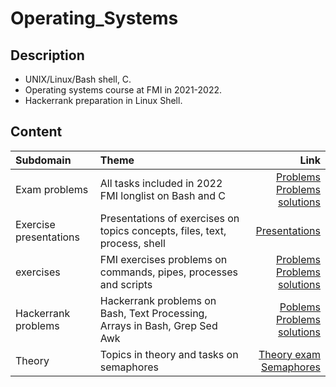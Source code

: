 # Operating_Systems

## Description
- UNIX/Linux/Bash shell, C.
- Operating systems course at FMI in 2021-2022.
- Hackerrank preparation in Linux Shell.

## Content
<div align="center">

Subdomain|Theme|Link
:-|:-|-:
Exam problems|All tasks included in 2022 FMI longlist on Bash and C|[Problems]()<br>[Problems solutions]()
Exercise presentations|Presentations of exercises on topics concepts, files, text, process, shell|[Presentations]()
exercises|FMI exercises problems on commands, pipes, processes and scripts|[Problems](https://github.com/avelin/fmi-os/tree/master/exercises)<br>[Problems solutions](https://github.com/mariyaveleva16/Operating_Systems/tree/main/exercises)
Hackerrank problems|Hackerrank problems on Bash, Text Processing, Arrays in Bash, Grep Sed Awk|[Poblems]()<br>[Problems solutions]()
Theory|Topics in theory and tasks on semaphores|[Theory exam]()<br>[Semaphores]()
</div>
